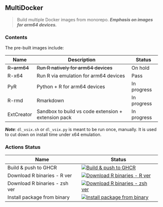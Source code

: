 ## MultiDocker

> Build multiple Docker images from monorepo.
> ***Emphasis on images for arm64 devices.***

### Contents

The pre-built images include:

|Name|Description|Status|
|---|---|---|
|~~R-arm64~~|~~Run R natively for arm64 devices~~|On hold|
|R-x64|Run R via emulation for arm64 devices|Pass|
|PyR|Python + R for arm64 devices|In progress|
|R-rmd|Rmarkdown|In progress|
|ExtCreator|Sandbox to build vs code extension + extension pack|In progress|

***Note***: `dl_vsix.sh` or `dl_vsix.py` is meant to be run once, manually. It is used to cut down on install time under x64 emulation.

### Actions Status

|Name|Status|
|---|---|
|Build & push to GHCR|[![Build & push to GHCR](https://github.com/kenf1/MultiDocker/actions/workflows/build.yml/badge.svg)](https://github.com/kenf1/MultiDocker/actions/workflows/build.yml)|
|Download R binaries - R ver|[![Download R binaries - R ver](https://github.com/kenf1/MultiDocker/actions/workflows/r-ver_dl.yml/badge.svg)](https://github.com/kenf1/MultiDocker/actions/workflows/r-ver_dl.yml)|
|Download R binaries - zsh ver|[![Download R binaries - zsh ver](https://github.com/kenf1/MultiDocker/actions/workflows/sh-ver_dl.yml/badge.svg)](https://github.com/kenf1/MultiDocker/actions/workflows/sh-ver_dl.yml)|
|Install package from binary|[![Install package from binary](https://github.com/kenf1/MultiDocker/actions/workflows/installR.yml/badge.svg)](https://github.com/kenf1/MultiDocker/actions/workflows/installR.yml)|
